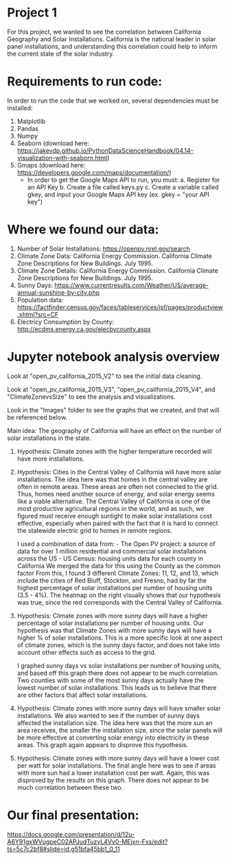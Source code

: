 # Project 1

For this project, we wanted to see the correlation between California Geography and Solar Installations. California is the national leader in solar panel installations, and understanding this correlation could help to inform the current state of the solar industry.

# Requirements to run code:

In order to run the code that we worked on, several dependencies must be installed:
1. Matplotlib
2. Pandas
3. Numpy
4. Seaborn (download here: https://jakevdp.github.io/PythonDataScienceHandbook/04.14-visualization-with-seaborn.html)
4. Gmaps (download here: https://developers.google.com/maps/documentation/)
    - In order to get the Google Maps API to run, you must:
        a. Register for an API Key
        b. Create a file called keys.py
        c. Create a variable called gkey, and input your Google Maps API key 
            (ex. gkey = "your API key")

# Where we found our data:

1. Number of Solar Installations: https://openpv.nrel.gov/search
2. Climate Zone Data: California Energy Commission. California Climate Zone Descriptions for New Buildings. July 1995.
3. Climate Zone Details: California Energy Commission. California Climate Zone Descriptions for New Buildings. July 1995.
4. Sunny Days: https://www.currentresults.com/Weather/US/average-annual-sunshine-by-city.php
5. Population data: https://factfinder.census.gov/faces/tableservices/jsf/pages/productview.xhtml?src=CF
6. Electricy Consumption by County: http://ecdms.energy.ca.gov/elecbycounty.aspx

# Jupyter notebook analysis overview

Look at "open_pv_california_2015_V2" to see the initial data cleaning.

Look at "open_pv_california_2015_V3", "open_pv_california_2015_V4", and "ClimateZonevsSize" to see the analysis and visualizations.

Look in the "Images" folder to see the graphs that we created, and that will be referenced below.

Main idea: The geography of California will have an effect on the number of solar installations in the state.

1. Hypothesis: Climate zones with the higher temperature recorded will have more installations.

2. Hypothesis: Cities in the Central Valley of California will have more solar installations.
    The idea here was that homes in the central valley are often in remote areas. These areas are often not connected to the grid. Thus, homes need another source of energy, and solar energy seems like a viable alternative. The Central Valley of California is one of the most productive agricultural regions in the world, and as such, we figured must receive enough sunlight to make solar installations cost effective, especially when paired with the fact that it is hard to connect the statewide electric grid to homes in remote regions.

    I used a combination of data from:
        - The Open PV project: a source of data for over 1 million residential and commercial solar installations across the US
        - US Census: housing units data for each county in California
    We merged the data for this using the County as the common factor
    From this, I found 3 different Climate Zones: 11, 12, and 13, which include the cities of Red Bluff, Stockton, and Fresno, had by far the highest percentage of solar installations per number of housing units (3.5 - 4%). The heatmap on the right visually shows that our hypothesis was true, since the red corresponds with the Central Valley of California.

3. Hypothesis: Climate zones with more sunny days will have a higher percentage of solar installations per number of housing units.
    Our hypothesis was that Climate Zones with more sunny days will have a higher % of solar installations. This is a more specific look at one aspect of climate zones, which is the sunny days factor, and does not take into account other effects such as access to the grid.

    I graphed sunny days vs solar installations per number of housing units, and based off this graph there does not appear to be much correlation. Two counties with some of the most sunny days actually have the lowest number of solar installations. This leads us to believe that there are other factors that affect solar installations.

4. Hypothesis: Climate zones with more sunny days will have smaller solar installations.
    We also wanted to see if the number of sunny days affected the installation size. The idea here was that the more sun an area receives, the smaller the installation size, since the solar panels will be more effective at converting solar energy into electricity in these areas. This graph again appears to disprove this hypothesis.

5. Hypothesis: Climate zones with more sunny days will have a lower cost per watt for solar installations.
    The final angle here was to see if areas with more sun had a lower installation cost per watt. Again, this was disproved by the results on this graph. There does not appear to be much correlation between these two.


# Our final presentation:

https://docs.google.com/presentation/d/12u-A6Y91gxWVugpeC02APJudTuzyL4Vv0-MEjxn-Fxs/edit?ts=5c7c2bf8#slide=id.g51bfa45bb1_0_11

